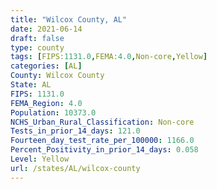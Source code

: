 ```yaml
---
title: "Wilcox County, AL"
date: 2021-06-14
draft: false
type: county
tags: [FIPS:1131.0,FEMA:4.0,Non-core,Yellow]
categories: [AL]
County: Wilcox County
State: AL
FIPS: 1131.0
FEMA_Region: 4.0
Population: 10373.0
NCHS_Urban_Rural_Classification: Non-core
Tests_in_prior_14_days: 121.0
Fourteen_day_test_rate_per_100000: 1166.0
Percent_Positivity_in_prior_14_days: 0.058
Level: Yellow
url: /states/AL/wilcox-county
---
```



